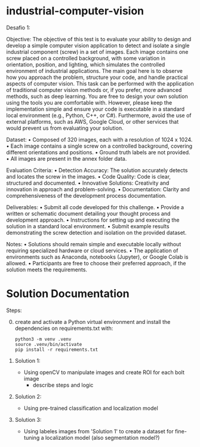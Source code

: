 # industrial-computer-vision


Desafio 1:

Objective:
The objective of this test is to evaluate your ability to design and develop a simple computer vision application to detect and isolate a single industrial component (screw) in a set of images. Each image contains one screw placed on a controlled background, with some variation in orientation, position, and lighting, which simulates the controlled environment of industrial applications.
The main goal here is to observe how you approach the problem, structure your code, and handle practical aspects of computer vision. This task can be performed with the application of traditional computer vision methods or, if you prefer, more advanced methods, such as deep learning.
You are free to design your own solution using the tools you are comfortable with. However, please keep the implementation simple and ensure your code is executable in a standard local environment (e.g., Python, C++, or C#). Furthermore, avoid the use of external platforms, such as AWS, Google Cloud, or other services that would prevent us from evaluating your solution.

Dataset:
• Composed of 320 images, each with a resolution of 1024 x 1024.
• Each image contains a single screw on a controlled background, covering different orientations and positions.
• Ground truth labels are not provided.
• All images are present in the annex folder data.


Evaluation Criteria:
• Detection Accuracy: The solution accurately detects and locates the screw in the images.
• Code Quality: Code is clear, structured and documented.
• Innovative Solutions: Creativity and innovation in approach and problem-solving.
• Documentation: Clarity and comprehensiveness of the development process documentation.

Deliverables:
• Submit all code developed for this challenge.
• Provide a written or schematic document detailing your thought process and development approach.
• Instructions for setting up and executing the solution in a standard local environment.
• Submit example results demonstrating the screw detection and isolation on the provided dataset.

Notes:
• Solutions should remain simple and executable locally without requiring specialized hardware or cloud services.
• The application of environments such as Anaconda, notebooks (Jupyter), or Google Colab is allowed.
• Participants are free to choose their preferred approach, if the solution meets the requirements.


# Solution Documentation

Steps:

0. create and activate a Python virtual environment and install the dependencies on requirements.txt with:
    ``` 
    python3 -m venv .venv 
    source .venv/bin/activate
    pip install -r requirements.txt
    ```

1. Solution 1:
    - Using openCV to manipulate images and create ROI for each bolt image
        - describe steps and logic
    
2. Solution 2:
    - Using pre-trained classification and localization model

3. Solution 3:
    - Using labeles images from 'Solution 1' to create a dataset for fine-tuning a localization model (also segmentation model?)

